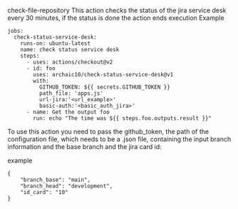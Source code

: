 check-file-repository
This action checks the status of the jira service desk every 30 minutes, if the status is done the action ends execution
Example
```
jobs:
  check-status-service-desk:
    runs-on: ubuntu-latest
    name: check status service desk
    steps:
      - uses: actions/checkout@v2
      - id: foo
        uses: archaic10/check-status-service-desk@v1
        with:
          GITHUB_TOKEN: ${{ secrets.GITHUB_TOKEN }}
          path_file: 'apps.js'
          url-jira:'<url_example>'
          basic-auth:'<basic_auth_jira>'
      - name: Get the output foo
        run: echo "The time was ${{ steps.foo.outputs.result }}"
```

To use this action you need to pass the github_token, the path of the configuration file, which needs to be a .json file, containing the input branch information and the base branch and the jira card id: 

example
```
{
    "branch_base": "main",
    "branch_head": "development",
    "id_card": "10"
}
```
    
